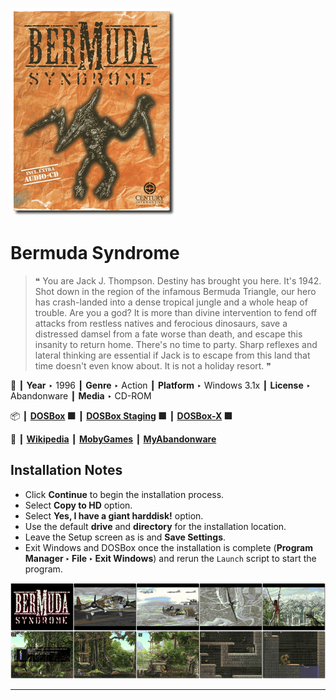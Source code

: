 ![](Thumbnail.png "application-thumbnail")

# Bermuda Syndrome

> ❝ You are Jack J. Thompson. Destiny has brought you here. It's 1942. Shot down in the region of the infamous Bermuda Triangle, our hero has crash-landed into a dense tropical jungle and a whole heap of trouble. Are you a god? It is more than divine intervention to fend off attacks from restless natives and ferocious dinosaurs, save a distressed damsel from a fate worse than death, and escape this insanity to return home. There's no time to party. Sharp reflexes and lateral thinking are essential if Jack is to escape from this land that time doesn't even know about. It is not a holiday resort. ❞
>

📌 ┃ **Year** ‣ 1996 ┃ **Genre** ‣ Action ┃ **Platform** ‣ Windows 3.1x ┃ **License** ‣ Abandonware ┃ **Media** ‣ CD-ROM 

📦 ┃ **[DOSBox](https://www.dosbox.com/) 🟩** ┃ **[DOSBox Staging](https://dosbox-staging.github.io/) 🟩** ┃ **[DOSBox-X](https://dosbox-x.com/) 🟩** 

📎 ┃ **[Wikipedia](https://en.wikipedia.org/wiki/Bermuda_Syndrome)** ┃ **[MobyGames](https://www.mobygames.com/game/624/bermuda-syndrome/)** ┃ **[MyAbandonware](https://www.myabandonware.com/game/bermuda-syndrome-a3u)** 

## Installation Notes
- Click **Continue** to begin the installation process.
- Select **Copy to HD** option.
- Select **Yes, I have a giant harddisk!** option.
- Use the default **drive** and **directory** for the installation location.
- Leave the Setup screen as is and **Save Settings**.
- Exit Windows and DOSBox once the installation is complete (**Program Manager ‣ File ‣ Exit Windows**) and rerun the `Launch` script to start the program.

![](Montage.png "Bermuda Syndrome")

---

